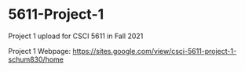 # 5611-Project-1
Project 1 upload for CSCI 5611 in Fall 2021

Project 1 Webpage: https://sites.google.com/view/csci-5611-project-1-schum830/home
